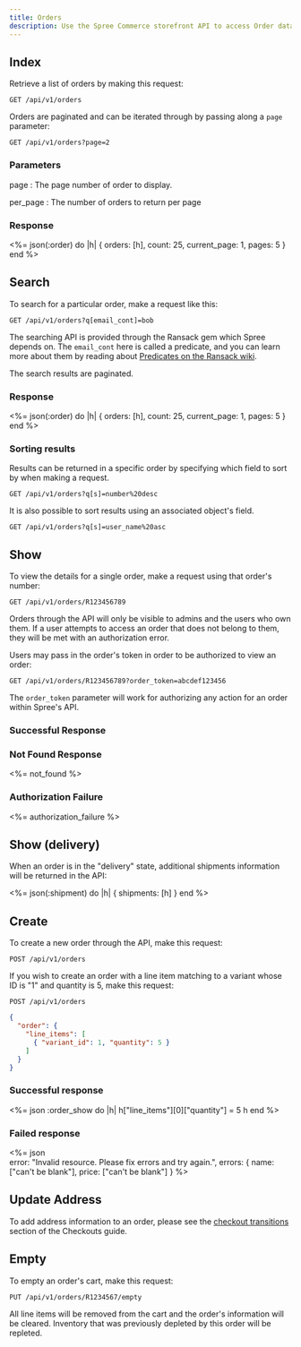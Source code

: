 ```yaml
---
title: Orders
description: Use the Spree Commerce storefront API to access Order data.
---
```


## Index

<alert type="admin_only"></alert>

Retrieve a list of orders by making this request:

```text
GET /api/v1/orders
```

Orders are paginated and can be iterated through by passing along a `page` parameter:

```text
GET /api/v1/orders?page=2
```

### Parameters

page
: The page number of order to display.

per_page
: The number of orders to return per page

### Response

<status code="200"></status>
<%= json(:order) do |h|
  { orders: [h],
    count: 25,
    current_page: 1,
    pages: 5 }
end %>

## Search

<alert type="admin_only"></alert>

To search for a particular order, make a request like this:

```text
GET /api/v1/orders?q[email_cont]=bob
```

The searching API is provided through the Ransack gem which Spree depends on. The `email_cont` here is called a predicate, and you can learn more about them by reading about [Predicates on the Ransack wiki](https://github.com/ernie/ransack/wiki/Basic-Searching).

The search results are paginated.

### Response

<status code="200"></status>
<%= json(:order) do |h|
  { orders: [h],
    count: 25,
    current_page: 1,
    pages: 5 }
end %>

### Sorting results

Results can be returned in a specific order by specifying which field to sort by when making a request.

```text
GET /api/v1/orders?q[s]=number%20desc
```

It is also possible to sort results using an associated object's field.

```text
GET /api/v1/orders?q[s]=user_name%20asc
```

## Show

To view the details for a single order, make a request using that order\'s number:

```text
GET /api/v1/orders/R123456789
```

Orders through the API will only be visible to admins and the users who own
them. If a user attempts to access an order that does not belong to them, they
will be met with an authorization error.

Users may pass in the order's token in order to be authorized to view an order:

```text
GET /api/v1/orders/R123456789?order_token=abcdef123456
```

The `order_token` parameter will work for authorizing any action for an order within Spree's API.

### Successful Response

<status code="200"></status>
<json sample="order_show"></json>

### Not Found Response

<%= not_found %>

### Authorization Failure

<%= authorization_failure %>

## Show (delivery)

When an order is in the "delivery" state, additional shipments information will be returned in the API:

<%= json(:shipment) do |h|
 { shipments: [h] }
end %>

## Create

To create a new order through the API, make this request:

```text
POST /api/v1/orders
```

If you wish to create an order with a line item matching to a variant whose ID is \"1\" and quantity is 5, make this request:

```text
POST /api/v1/orders
```

```json
{
  "order": {
    "line_items": [
      { "variant_id": 1, "quantity": 5 }
    ]
  }
}
```

### Successful response

<status code="201"></status>
<%= json :order_show do |h|
  h["line_items"][0]["quantity"] = 5
  h
end %>

### Failed response

<status code="422"></status>
<%= json \
  error: "Invalid resource. Please fix errors and try again.",
  errors: {
    name: ["can't be blank"],
    price: ["can't be blank"]
  }
%>

## Update Address

To add address information to an order, please see the [checkout transitions](checkouts#checkout-transitions) section of the Checkouts guide.

## Empty

To empty an order\'s cart, make this request:

```text
PUT /api/v1/orders/R1234567/empty
```

All line items will be removed from the cart and the order\'s information will
be cleared. Inventory that was previously depleted by this order will be
repleted.

